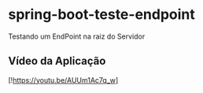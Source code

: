 # spring-boot-teste-endpoint
Testando um EndPoint na raiz do Servidor
## Vídeo da Aplicação
[!https://youtu.be/AUUm1Ac7q_w]
